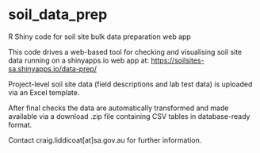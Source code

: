 # soil_data_prep
R Shiny code for soil site bulk data preparation web app

This code drives a web-based tool for checking and visualising soil site data running on a shinyapps.io web app at: https://soilsites-sa.shinyapps.io/data-prep/

Project-level soil site data (field descriptions and lab test data) is uploaded via an Excel template.

After final checks the data are automatically transformed and made available via a download .zip file containing CSV tables in database-ready format.

Contact craig.liddicoat[at]sa.gov.au for further information.
